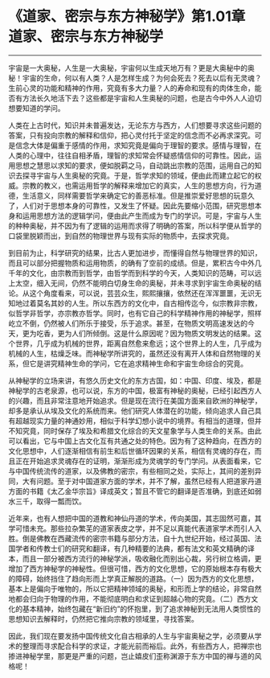 # 《道家、密宗与东方神秘学》第1.01章 道家、密宗与东方神秘学

------

宇宙是一大奥秘，人生是一大奥秘，宇宙何以生成天地万有？更是大奥秘中的奥秘！宇宙的生命，何以有人类？人是怎样生成？为何会死去？死去以后有无灵魂？生前心灵的功能和精神的作用，究竟有多大力量？人的寿命和现有的肉体生命，能否有方法长久地活下去？这些都是宇宙和人生奥秘的问题，也是古今中外人人迫切想要知道的学问。

人类在上古时代，知识并未普遍发达，无论东方与西方，人们想要寻求这些问题的答案，只有投向宗教的解释和信仰，把心灵付托于坚定的信念而不必再求深究。可是信念大体是偏重于感情的作用，求知究竟是偏向于理智的要求。感情与理智，在人类的心理中，往往自相矛盾，理智的求知常会怀疑惑情信仰的可靠性。因此，运用思想之慧思以求知的要求，便如脱羁之马，自动跳出宗教的范围，运用自己的知识去探寻宇宙与人生奥秘的究竟。于是，哲学求知的领域，便由此而建立起它的权威。宗教的教义，也需运用哲学的解释来增加它的真实，人生的思想方向，行为道德，生活意义，同样需要哲学来确定它的善恶标准。但是推崇爱好思想的玩意久了，人们对于思想本身的可靠性，又发生了怀疑。因此先要缩小范围，研究思想本身和运用思想方法的逻辑学问，便由此产生而成为专门的学识。可是，宇宙与人生的种种奥秘，并不因为有了逻辑的运用而求得了明确的答案，所以科学便从哲学的口袋里脱颖而出，到自然的物理世界与现有实际的物质中，去探求究竟。

到目前为止，科学研究的结果，比古人更加进步，而懂得自然与物理世界的知识，而且可以部分把握物质和运用物质，的确有了空前的成绩。但是，累积古今中外几千年的文化，由宗教而到哲学，由哲学而到科学的今天，人类知识的范畴，可以远上太空，细入无间，仍然不能明白切身生命的奥秘，并未寻求到宇宙生命奥秘的结论。从这个角度看来，可以说，芸芸众生，熙熙攘攘，依然还在浑浑噩噩，无识无知地过着莫名其妙的人生。所以东西方的文化中，自古相传迄今，似宗教非宗教，似哲学非哲学，亦宗教亦哲学。同时，也有它自己的科学精神作用的神秘学，照样屹立不倒，仍然被人们所乐于接受，乐于追求。甚至，在物质文明高速发达的今天，更为吃香，更为人们所倾倒。这是什么原因呢？因为物质文明发达的结果。这个世界，几乎成为机械的世界，距离自然愈来愈远；这个世界上的人生，几乎成为机械的人生，枯燥乏味。而神秘学所讲究的，虽然还没有离开人体和自然物理的关系，但它是讲究精神生命的学问，它在追求精神生命和宇宙生命综合的究竟。

从神秘学的立场来讲，有悠久历史文化的东方古国，如：中国、印度、埃及，都是神秘学的古老泉源，也可以说，东方的中国，极富有神秘的奥秘，已经引起西方人的兴趣，而且非常注意地开始追求。但是现在流行在美国方面来自欧洲的神秘学，却多是承认从埃及文化的系统而来。他们研究人体潜在的功能，倾向追求人自己具有超越现实力量的神通妙用，相似于科学幻想小说中的境界。有相当的道理，但并不知究竟，同时保存了埃及和希腊文化综合的天文星象学与人类生命的关系。由此可以看出，它与中国上古文化互有共通之处的特色。因为有了这种趋向，在西方的文化思想中，人们逐渐相信有前生和后世循环因果的关系，相信有灵魂的存在，而且正在开始追求灵魂存在的证明，渐渐形成为灵魂学的专门学问。从表面看来，它与中国传统流传的道家，以及佛教的密宗，有些相同之处，实际上，其间的差别异同，大有问题。至于对中国道家方面的学术，并不了解，虽然已经有人把道家丹道方面的书籍《太乙金华宗旨》译成英文；暂且不管它的翻译是否准确，到底还如弱水三千，取得一瓢而饮。

近年来，也有人想把中国的道教和神仙丹道的学术，传向美国，其志固然可嘉，其学可惜未充。那些拉杂繁芜的道家表皮之学，并不足以真能代表道家学术而引人入胜。倒是佛教在西藏流传的密宗书籍与部分方法，自十九世纪开始，经过英国、法国学者和传教士们的研究和翻译，有几种精要的法典，都有法文和英文精确的译本，而且一部分被西方流行的神秘学派，吸收融化而别出心裁，另行树立格调，更增加了西方神秘学的神秘性。但很可惜，西方的文化思想，它的原始根本存有极大的障碍，始终挡住了趋向形而上学真正解脱的道路。（一）因为西方的文化思想，基本上是偏向于唯物的，所以它把精神领域的奥秘，和形而上学的结论，非常自然地都会归向于物理的作用，不能彻底明白和求证到超越心物的究竟。（二）西方文化的基本精神，始终包藏在“新旧约”的怀抱里，到了追求神秘到无法用人类惯性的思想知识去解释时，仍然把它推向宗教的领域里，寻找答案。

因此，我们现在要发扬中国传统文化自古相承的人生与宇宙奥秘之学，必须要从学术的整理而寻求配合科学的求证，才能光前而裕后。此外，有些西方人，把禅宗也掺进神秘学里，那更是严重的问题，岂止嬉皮们歪称渊源于东方中国的禅与道的风格呢！

